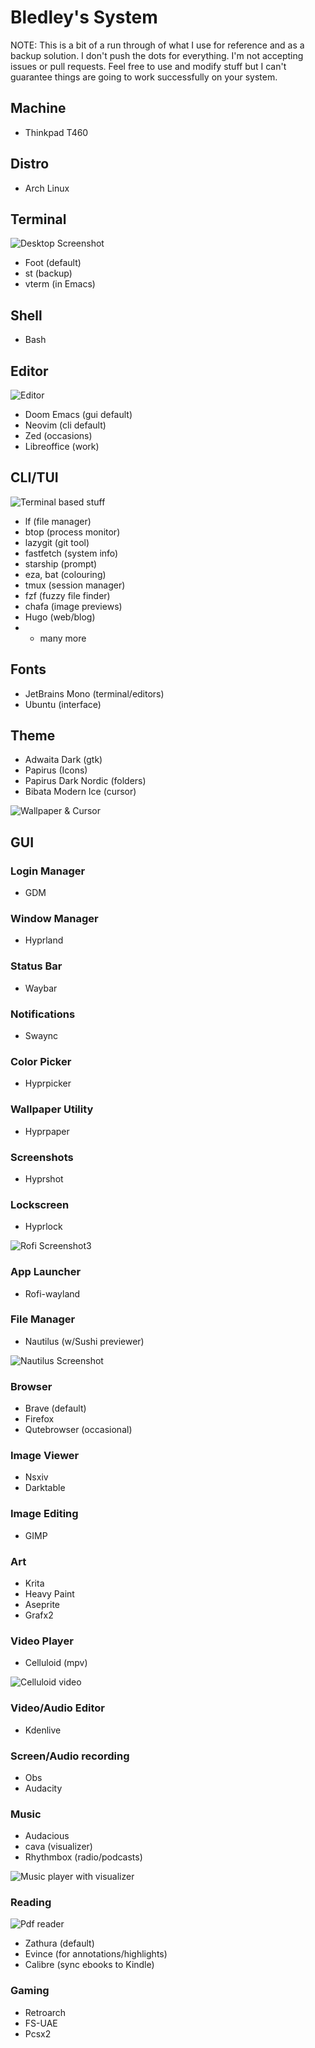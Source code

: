 # Bledley's System

NOTE: This is a bit of a run through of what I use for reference and as a backup solution. I don't push the dots for everything. I'm not accepting issues or pull requests. Feel free to use and modify stuff but I can't guarantee things are going to work successfully on your system.

## Machine
- Thinkpad T460

## Distro
- Arch Linux

## Terminal

![Desktop Screenshot](/assets/Screenshot1.jpg?raw=true "Screenshot1")

- Foot (default)
- st (backup)
- vterm (in Emacs)

## Shell
- Bash

## Editor

![Editor](/assets/Screenshot8.jpg?raw=true "Screenshot8")

- Doom Emacs (gui default)
- Neovim (cli default)
- Zed (occasions)
- Libreoffice (work)

## CLI/TUI

![Terminal based stuff](/assets/Screenshot4.jpg?raw=true "Screenshot4")

- lf (file manager)
- btop (process monitor)
- lazygit (git tool)
- fastfetch (system info)
- starship (prompt)
- eza, bat (colouring)
- tmux (session manager)
- fzf (fuzzy file finder)
- chafa (image previews)
- Hugo (web/blog)
- + many more

## Fonts
- JetBrains Mono (terminal/editors)
- Ubuntu (interface)

## Theme
- Adwaita Dark (gtk)
- Papirus (Icons)
- Papirus Dark Nordic (folders)
- Bibata Modern Ice (cursor)

![Wallpaper & Cursor](/assets/Screenshot2.jpg?raw=true "Screenshot2")

## GUI

### Login Manager
- GDM

### Window Manager
- Hyprland

### Status Bar
- Waybar

### Notifications
- Swaync

### Color Picker
- Hyprpicker

### Wallpaper Utility
- Hyprpaper

### Screenshots
- Hyprshot

### Lockscreen
- Hyprlock

![Rofi Screenshot3](/assets/Screenshot3.jpg?raw=true "Screenshot3")

### App Launcher
- Rofi-wayland

### File Manager
- Nautilus (w/Sushi previewer)

![Nautilus Screenshot](/assets/Screenshot6.jpg?raw=true "Screenshot6")

### Browser
- Brave (default)
- Firefox 
- Qutebrowser (occasional)

### Image Viewer
- Nsxiv
- Darktable

### Image Editing
- GIMP

### Art
- Krita
- Heavy Paint
- Aseprite
- Grafx2

### Video Player
- Celluloid (mpv)

![Celluloid video](/assets/Screenshot7.jpg?raw=true "Screenshot7")

### Video/Audio Editor
- Kdenlive

### Screen/Audio recording
- Obs
- Audacity

### Music 
- Audacious
- cava (visualizer)
- Rhythmbox (radio/podcasts)

![Music player with visualizer](/assets/Screenshot5.jpg?raw=true "Screenshot5")

### Reading

![Pdf reader](/assets/Screenshot9.jpg?raw=true "Screenshot9")

- Zathura (default)
- Evince (for annotations/highlights)
- Calibre (sync ebooks to Kindle)

### Gaming
- Retroarch
- FS-UAE
- Pcsx2

